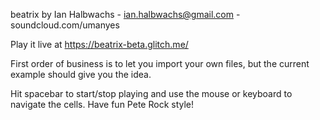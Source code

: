 beatrix by Ian Halbwachs  - ian.halbwachs@gmail.com - soundcloud.com/umanyes

Play it live at https://beatrix-beta.glitch.me/

First order of business is to let you import your own files, but the current example should give you the idea. 

Hit spacebar to start/stop playing and use the mouse or keyboard to navigate the cells. Have fun Pete Rock style!
